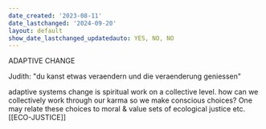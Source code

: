 ```yaml
---
date_created: '2023-08-11'
date_lastchanged: '2024-09-20'
layout: default
show_date_lastchanged_updatedauto: YES, NO, NO
---
```

ADAPTIVE CHANGE

Judith: "du kanst etwas veraendern und die veraenderung geniessen"

adaptive systems change is spiritual work on a collective level. how can we collectively work through our karma so we make conscious choices? 
One may relate these choices to moral & value sets of ecological justice etc. [[ECO-JUSTICE]]